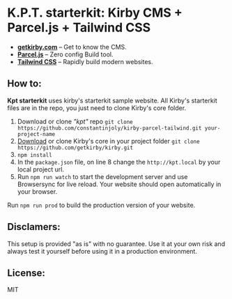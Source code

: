 # K.P.T. starterkit: Kirby CMS + Parcel.js + Tailwind CSS

- **[getkirby.com](https://getkirby.com)** – Get to know the CMS.
- **[Parcel.js](https://parceljs.org/)** – Zero config Build tool.
- **[Tailwind CSS](https://getkirby.com)** – Rapidly build modern websites.

## How to:

**Kpt starterkit** uses kirby's starterkit sample website. All Kirby's starterkit files are in the repo, you just need to clone Kirby's core folder.

1. Download or clone *"kpt"* repo ```git clone https://github.com/constantinjoly/kirby-parcel-tailwind.git your-project-name```
2. [Download](https://github.com/getkirby/kirby) or clone Kirby's core in your project folder ```git clone https://github.com/getkirby/kirby.git ```
3. ```npm install```
4. In the ``` package.json ``` file, on line 8 change the ``` http://kpt.local ``` by your local project url.
5. Run ``` npm run watch ``` to start the development server and use Browsersync for live reload. Your website should open automatically in your browser.

Run ``` npm run prod ``` to build the production version of your website.

## Disclamers:
This setup is provided "as is" with no guarantee. Use it at your own risk and always test it yourself before using it in a production environment.

## License:
MIT